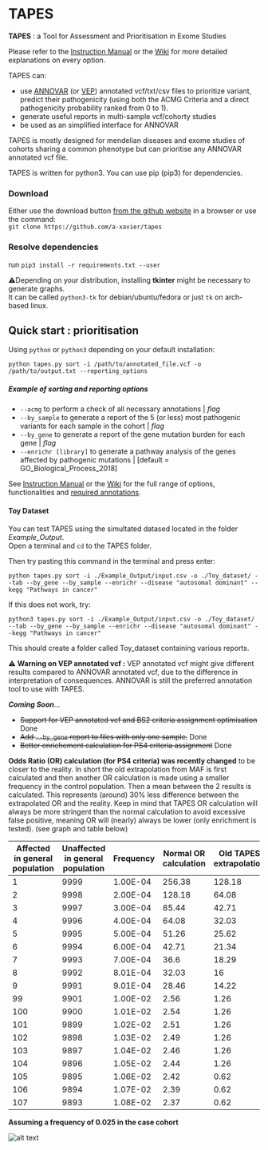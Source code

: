 # TAPES
**TAPES** : a Tool for Assessment and Prioritisation in Exome Studies

Please refer to the [Instruction Manual](https://github.com/a-xavier/tapes/blob/master/TAPES_Manual.pdf) or the [Wiki](https://github.com/a-xavier/tapes/wiki) for more detailed explanations on every option.   
  
TAPES can:  
- use [ANNOVAR](annovar.openbioinformatics.org) (or [VEP](https://ensembl.org/info/docs/tools/vep/index.html)) annotated vcf/txt/csv files to prioritize variant, predict their pathogenicity (using both the ACMG Criteria and a direct pathogenicity probability ranked from 0 to 1).
- generate useful reports in multi-sample vcf/cohorty studies
- be used as an simplified interface for ANNOVAR  

TAPES is mostly designed for mendelian diseases and exome studies of cohorts sharing a common phenotype but can prioritise any ANNOVAR annotated vcf file.

TAPES is written for python3. You can use pip (pip3) for dependencies.

### Download  

Either use the download button [from the github website](https://github.com/a-xavier/tapes/archive/master.zip) in a browser or use the command:  
```git clone https://github.com/a-xavier/tapes```

### Resolve dependencies 

run ```pip3 install -r requirements.txt --user ```    
  
:warning:Depending on your distribution, installing **tkinter** might be necessary to generate graphs.  
It can be called ```python3-tk``` for debian/ubuntu/fedora or just ```tk``` on arch-based linux.

## Quick start : prioritisation

Using ```python``` or ```python3``` depending on your default installation:

```python tapes.py sort -i /path/to/annotated_file.vcf -o /path/to/output.txt --reporting_options```

##### Example of sorting and reporting options

* ```--acmg``` to perform a check of all necessary annotations | _flag_  
* ```--by_sample``` to generate a report of the 5 (or less) most pathogenic variants for each sample in the cohort | _flag_  
* ```--by_gene``` to generate a report of the gene mutation burden for each gene | _flag_  
* ```--enrichr [library]``` to generate a pathway analysis of the genes affected by pathogenic mutations | [default = GO_Biological_Process_2018]  

See [Instruction Manual](https://github.com/a-xavier/tapes/blob/master/TAPES_Manual.pdf) or the [Wiki](https://github.com/a-xavier/tapes/wiki) for the full range of options, functionalities and [required annotations](https://github.com/a-xavier/tapes/wiki/Necessary-Annotations).   

#### Toy Dataset  
You can test TAPES using the simultated datased located in the folder _Example_Output_.  
Open a terminal and ```cd``` to the TAPES folder.   

Then try pasting this command in the terminal and press enter:    

```python tapes.py sort -i ./Example_Output/input.csv -o ./Toy_dataset/ --tab --by_gene --by_sample --enrichr --disease "autosomal dominant" --kegg "Pathways in cancer"```  

If this does not work, try: 

```python3 tapes.py sort -i ./Example_Output/input.csv -o ./Toy_dataset/ --tab --by_gene --by_sample --enrichr --disease "autosomal dominant" --kegg "Pathways in cancer"```     

This should create a folder called Toy_dataset containing various reports.


:warning: __Warning on VEP annotated vcf :__ VEP annotated vcf might give different results compared to ANNOVAR annotated vcf, due to the difference in interpretation of consequences. ANNOVAR is still the preferred annotation tool to use with TAPES.

___Coming Soon___...  
- ~~Support for VEP annotated vcf and BS2 criteria assignment optimisation~~ Done
- ~~Add ```--by_gene``` report to files with only one sample.~~ Done
- ~~Better enrichement calculation for PS4 criteria assignment~~ Done 

__Odds Ratio (OR) calculation (for PS4 criteria) was recently changed__ to be closer to the reality. In short the old extrapolation from MAF is first calculated and then another OR calculation is made using a smaller frequency in the control population. Then a mean between the 2 results is calculated. This represents (around) 30% less difference between the extrapolated OR and the reality. Keep in mind that TAPES OR calculation will always be more stringent than the normal calculation to avoid excessive false positive, meaning OR will (nearly) always be lower (only enrichment is tested).
(see graph and table below)

| Affected in general population | Unaffected in general population | Frequency | Normal OR calculation | Old TAPES extrapolation | New TAPES extrapolation |
|---|---|---|---|---|---|
|1	|9999|	1.00E-04|	256.38|	128.18|	128.165|
|2	|9998|	2.00E-04|	128.18|	64.08|	96.105|
|3	|9997|	3.00E-04|	85.44|	42.71|	85.405|
|4	|9996|	4.00E-04|	64.08|	32.03|	48.03|
|5	|9995|	5.00E-04|	51.26|	25.62|	44.815|
|6	|9994|	6.00E-04|	42.71|	21.34|	42.67|
|7	|9993|	7.00E-04|	36.6|	18.29|	30.47|
|8	|9992|	8.01E-04|	32.03|	16|	29.32|
|9	|9991|	9.01E-04|	28.46|	14.22|	28.425|
|99	|9901|	1.00E-02|	2.56|	1.26|	2.5|
|100|	9900|	1.01E-02|	2.54|	1.26| 2.465|
|101|	9899|	1.02E-02|	2.51|	1.26|	2.465|
|102|	9898|	1.03E-02|	2.49|	1.26|	2.465|
|103|	9897|	1.04E-02|	2.46|	1.26|	2.465|
|104|	9896|	1.05E-02|	2.44|	1.26|	2.465|
|105|	9895|	1.06E-02|	2.42|	0.62|	1.215|
|106|	9894|	1.07E-02|	2.39|	0.62|	1.215|
|107|	9893|	1.08E-02|	2.37|	0.62|	1.215|

**Assuming a frequency of 0.025 in the case cohort**

![alt text](https://raw.githubusercontent.com/a-xavier/tapes/master/Example_Output/New%20PS4%20calc.png "OR calculation")


